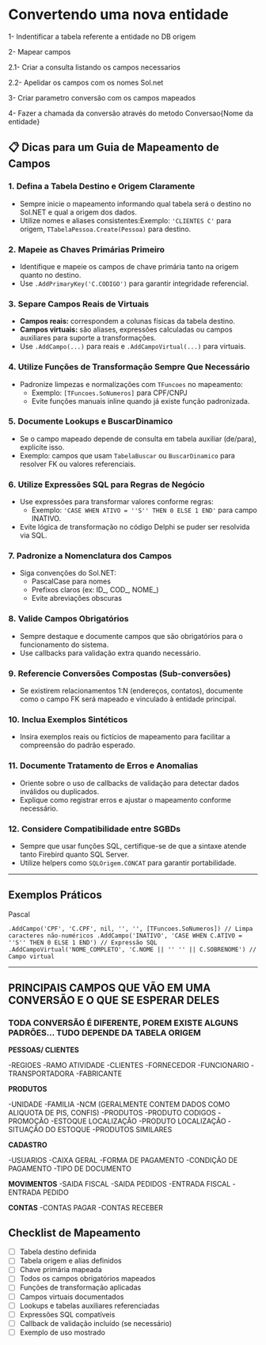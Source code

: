# Convertendo uma nova entidade

1- Indentificar a tabela referente a entidade no DB origem

2- Mapear campos

2.1- Criar a consulta listando os campos necessarios

2.2- Apelidar os campos com os nomes Sol.net

3- Criar parametro conversão com os campos mapeados 

4- Fazer a chamada da conversão através do metodo Conversao{Nome da entidade}

## **📋 Dicas para um Guia de Mapeamento de Campos**

### **1. Defina a Tabela Destino e Origem Claramente**

- Sempre inicie o mapeamento informando qual tabela será o destino no Sol.NET e qual a origem dos dados.
- Utilize nomes e aliases consistentes:Exemplo: `'CLIENTES C'` para origem, `TTabelaPessoa.Create(Pessoa)` para destino.

### **2. Mapeie as Chaves Primárias Primeiro**

- Identifique e mapeie os campos de chave primária tanto na origem quanto no destino.
- Use `.AddPrimaryKey('C.CODIGO')` para garantir integridade referencial.

### **3. Separe Campos Reais de Virtuais**

- **Campos reais:** correspondem a colunas físicas da tabela destino.
- **Campos virtuais:** são aliases, expressões calculadas ou campos auxiliares para suporte a transformações.
- Use `.AddCampo(...)` para reais e `.AddCampoVirtual(...)` para virtuais.

### **4. Utilize Funções de Transformação Sempre Que Necessário**

- Padronize limpezas e normalizações com `TFuncoes` no mapeamento:
    - Exemplo: `[TFuncoes.SoNumeros]` para CPF/CNPJ
    - Evite funções manuais inline quando já existe função padronizada.

### **5. Documente Lookups e BuscarDinamico**

- Se o campo mapeado depende de consulta em tabela auxiliar (de/para), explicite isso.
- Exemplo: campos que usam `TabelaBuscar` ou `BuscarDinamico` para resolver FK ou valores referenciais.

### **6. Utilize Expressões SQL para Regras de Negócio**

- Use expressões para transformar valores conforme regras:
    - Exemplo: `'CASE WHEN ATIVO = ''S'' THEN 0 ELSE 1 END'` para campo INATIVO.
- Evite lógica de transformação no código Delphi se puder ser resolvida via SQL.

### **7. Padronize a Nomenclatura dos Campos**

- Siga convenções do Sol.NET:
    - PascalCase para nomes
    - Prefixos claros (ex: ID_, COD_, NOME_)
    - Evite abreviações obscuras

### **8. Valide Campos Obrigatórios**

- Sempre destaque e documente campos que são obrigatórios para o funcionamento do sistema.
- Use callbacks para validação extra quando necessário.

### **9. Referencie Conversões Compostas (Sub-conversões)**

- Se existirem relacionamentos 1:N (endereços, contatos), documente como o campo FK será mapeado e vinculado à entidade principal.

### **10. Inclua Exemplos Sintéticos**

- Insira exemplos reais ou fictícios de mapeamento para facilitar a compreensão do padrão esperado.

### **11. Documente Tratamento de Erros e Anomalias**

- Oriente sobre o uso de callbacks de validação para detectar dados inválidos ou duplicados.
- Explique como registrar erros e ajustar o mapeamento conforme necessário.

### **12. Considere Compatibilidade entre SGBDs**

- Sempre que usar funções SQL, certifique-se de que a sintaxe atende tanto Firebird quanto SQL Server.
- Utilize helpers como `SQLOrigem.CONCAT` para garantir portabilidade.

---

## **Exemplos Práticos**

Pascal

`.AddCampo('CPF', 'C.CPF', nil, '', '', [TFuncoes.SoNumeros]) // Limpa caracteres não-numéricos
.AddCampo('INATIVO', 'CASE WHEN C.ATIVO = ''S'' THEN 0 ELSE 1 END') // Expressão SQL
.AddCampoVirtual('NOME_COMPLETO', 'C.NOME || '' '' || C.SOBRENOME') // Campo virtual`

---

## **PRINCIPAIS CAMPOS QUE VÃO EM UMA CONVERSÃO E O QUE SE ESPERAR DELES**
### TODA CONVERSÃO É DIFERENTE, POREM EXISTE ALGUNS PADRÕES... TUDO DEPENDE DA TABELA ORIGEM

**PESSOAS/ CLIENTES**

-REGIOES 
-RAMO ATIVIDADE
-CLIENTES
-FORNECEDOR
-FUNCIONARIO
-TRANSPORTADORA
-FABRICANTE

**PRODUTOS**

-UNIDADE
-FAMILIA
-NCM (GERALMENTE CONTEM DADOS COMO ALIQUOTA DE PIS, CONFIS) 
-PRODUTOS
-PRODUTO CODIGOS
-PROMOÇÃO 
-ESTOQUE LOCALIZAÇÃO
-PRODUTO LOCALIZAÇÃO
-SITUAÇÃO DO ESTOQUE 
-PRODUTOS SIMILARES

**CADASTRO**

-USUARIOS
-CAIXA GERAL
-FORMA DE PAGAMENTO
-CONDIÇÃO DE PAGAMENTO 
-TIPO DE DOCUMENTO

**MOVIMENTOS** 
-SAIDA FISCAL
-SAIDA PEDIDOS
-ENTRADA FISCAL
-ENTRADA PEDIDO

**CONTAS** 
-CONTAS  PAGAR
-CONTAS RECEBER


## **Checklist de Mapeamento**

- [ ]  Tabela destino definida
- [ ]  Tabela origem e alias definidos
- [ ]  Chave primária mapeada
- [ ]  Todos os campos obrigatórios mapeados
- [ ]  Funções de transformação aplicadas
- [ ]  Campos virtuais documentados
- [ ]  Lookups e tabelas auxiliares referenciadas
- [ ]  Expressões SQL compatíveis
- [ ]  Callback de validação incluído (se necessário)
- [ ]  Exemplo de uso mostrado
